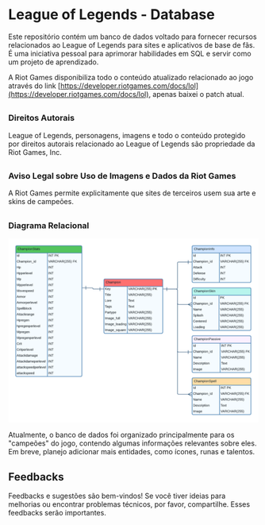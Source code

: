 # League of Legends - Database
Este repositório contém um banco de dados voltado para fornecer recursos relacionados ao League of Legends para sites e aplicativos de base de fãs. É uma iniciativa pessoal para aprimorar habilidades em SQL e servir como um projeto de aprendizado.

A Riot Games disponibiliza todo o conteúdo atualizado relacionado ao jogo através do link [https://developer.riotgames.com/docs/lol](https://developer.riotgames.com/docs/lol), apenas baixei o patch atual.

##
### Direitos Autorais
League of Legends, personagens, imagens e todo o conteúdo protegido por direitos autorais relacionado ao League of Legends são propriedade da Riot Games, Inc.

##
### Aviso Legal sobre Uso de Imagens e Dados da Riot Games
A Riot Games permite explicitamente que sites de terceiros usem sua arte e skins de campeões.

##
### Diagrama Relacional
![Diagrama Relacional do LolDatabase](./database/LeagueOfLegendsDB-Diagrama-ER.png)


Atualmente, o banco de dados foi organizado principalmente para os "campeões" do jogo, contendo algumas informações relevantes sobre eles. Em breve, planejo adicionar mais entidades, como ícones, runas e talentos.


## Feedbacks
Feedbacks e sugestões são bem-vindos! Se você tiver ideias para melhorias ou encontrar problemas técnicos, por favor, compartilhe. Esses feedbacks serão importantes.
